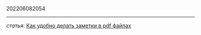 202206082054
***
*статья:*
[Как удобно делать заметки в pdf файлах](https://habr.com/ru/post/145330/)